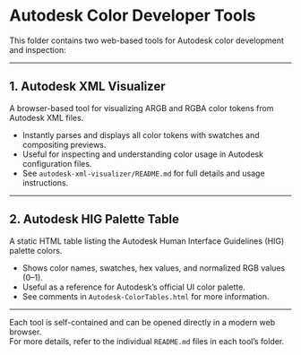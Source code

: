 # Autodesk Color Developer Tools

This folder contains two web-based tools for Autodesk color development and inspection:

---

## 1. Autodesk XML Visualizer

A browser-based tool for visualizing ARGB and RGBA color tokens from Autodesk XML files.
- Instantly parses and displays all color tokens with swatches and compositing previews.
- Useful for inspecting and understanding color usage in Autodesk configuration files.
- See `autodesk-xml-visualizer/README.md` for full details and usage instructions.

---

## 2. Autodesk HIG Palette Table

A static HTML table listing the Autodesk Human Interface Guidelines (HIG) palette colors.
- Shows color names, swatches, hex values, and normalized RGB values (0–1).
- Useful as a reference for Autodesk’s official UI color palette.
- See comments in `Autodesk-ColorTables.html` for more information.

---

Each tool is self-contained and can be opened directly in a modern web browser.  
For more details, refer to the individual `README.md` files in each tool’s folder.
